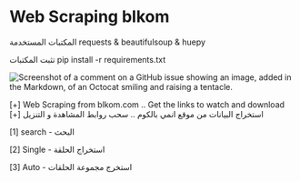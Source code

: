 # Web Scraping blkom


المكتبات المستخدمة requests & beautifulsoup & huepy

تثبت المكتبات pip install -r requirements.txt

![Screenshot of a comment on a GitHub issue showing an image, added in the Markdown, of an Octocat smiling and raising a tentacle.](https://raw.githubusercontent.com/Skarlet7rB/Web-Scraping-blkom/main/xx.png?token=GHSAT0AAAAAACEVMSSCOHHQVTKOGUVW5NSWZFDLY4Q)

[+] Web Scraping from blkom.com .. Get the links to watch and download [+] استخراج البيانات من موقع انمي بالكوم .. سحب روابط المشاهدة و التنزيل 

[1] search - البحث 

[2] Single - استخراج الحلقة

[3] Auto - استخرج مجموعة الحلقات
